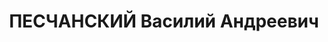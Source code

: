 ---
title: ПЕСЧАНСКИЙ Василий Андреевич
description: "1892 р. народження, с. Пісчане Харківської області, українець, із селян.\
  \ Проживав у с. Новий Буг Новобузького району Одеської області. Завідувач районним\
  \ агентством головного управління автомобільної і тракторної промисловості. \n \
  \ Заарештований 09.09.1937 р. Вироком Військової Колегії Верховного суду СРСР від\
  \ 28.12.1937 р. засуджений до розстрілу. Страчений 28.12.1937 р. в м. Києві. \n\
  \  Реабілітований у 1992 р."
---
